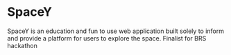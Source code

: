 # SpaceY

SpaceY is an education and fun to use web application built solely to inform and provide a platform for users to explore the space.
Finalist for BRS hackathon
